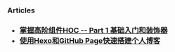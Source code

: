 <h3>Articles</a><h3>
<ul>
  <li><a href="https://github.com/lewenweijia/blog/issues/2">掌握高阶组件HOC -- Part 1 基础入门和装饰器</li>
  <li><a href="https://github.com/lewenweijia/blog/issues/1">使用Hexo和GitHub Page快速搭建个人博客</li>
</ul>
